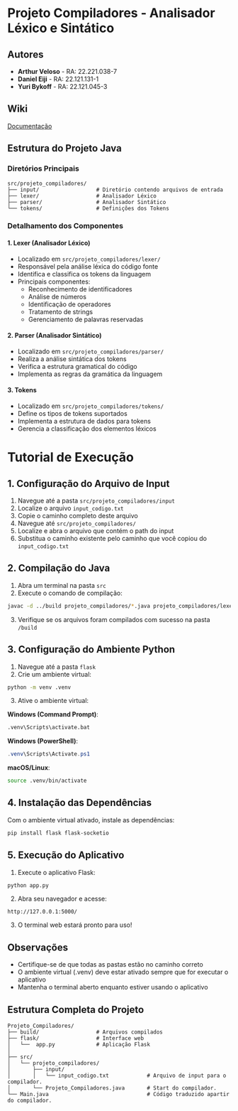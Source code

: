 # Projeto Compiladores - Analisador Léxico e Sintático

## Autores
- **Arthur Veloso** - RA: 22.221.038-7
- **Daniel Eiji** - RA: 22.121.131-1
- **Yuri Bykoff** - RA: 22.121.045-3

## Wiki

[Documentação ](https://github.com/YuriBykoff/CO/wiki/Documenta%C3%A7%C3%A3o-da-Linguagem-de-Programa%C3%A7%C3%A3o)

## Estrutura do Projeto Java

### Diretórios Principais
```
src/projeto_compiladores/
├── input/                  # Diretório contendo arquivos de entrada
├── lexer/                  # Analisador Léxico
├── parser/                 # Analisador Sintático
└── tokens/                 # Definições dos Tokens
```

### Detalhamento dos Componentes

#### 1. Lexer (Analisador Léxico)
- Localizado em `src/projeto_compiladores/lexer/`
- Responsável pela análise léxica do código fonte
- Identifica e classifica os tokens da linguagem
- Principais componentes:
  - Reconhecimento de identificadores
  - Análise de números
  - Identificação de operadores
  - Tratamento de strings
  - Gerenciamento de palavras reservadas

#### 2. Parser (Analisador Sintático)
- Localizado em `src/projeto_compiladores/parser/`
- Realiza a análise sintática dos tokens
- Verifica a estrutura gramatical do código
- Implementa as regras da gramática da linguagem

#### 3. Tokens
- Localizado em `src/projeto_compiladores/tokens/`
- Define os tipos de tokens suportados
- Implementa a estrutura de dados para tokens
- Gerencia a classificação dos elementos léxicos

# Tutorial de Execução

## 1. Configuração do Arquivo de Input
1. Navegue até a pasta `src/projeto_compiladores/input`
2. Localize o arquivo `input_codigo.txt`
3. Copie o caminho completo deste arquivo
4. Navegue até `src/projeto_compiladores/`
5. Localize e abra o arquivo que contém o path do input
6. Substitua o caminho existente pelo caminho que você copiou do `input_codigo.txt`

## 2. Compilação do Java
1. Abra um terminal na pasta `src`
2. Execute o comando de compilação:
```bash
javac -d ../build projeto_compiladores/*.java projeto_compiladores/lexer/*.java projeto_compiladores/parser/*.java projeto_compiladores/tokens/*.java
```
3. Verifique se os arquivos foram compilados com sucesso na pasta `/build`

## 3. Configuração do Ambiente Python
1. Navegue até a pasta `flask`
2. Crie um ambiente virtual:
```bash
python -m venv .venv
```

3. Ative o ambiente virtual:

**Windows (Command Prompt)**:
```cmd
.venv\Scripts\activate.bat
```

**Windows (PowerShell)**:
```powershell
.venv\Scripts\Activate.ps1
```

**macOS/Linux**:
```bash
source .venv/bin/activate
```

## 4. Instalação das Dependências
Com o ambiente virtual ativado, instale as dependências:
```bash
pip install flask flask-socketio
```

## 5. Execução do Aplicativo
1. Execute o aplicativo Flask:
```bash
python app.py
```

2. Abra seu navegador e acesse:
```
http://127.0.0.1:5000/
```

3. O terminal web estará pronto para uso!

## Observações
- Certifique-se de que todas as pastas estão no caminho correto
- O ambiente virtual (.venv) deve estar ativado sempre que for executar o aplicativo
- Mantenha o terminal aberto enquanto estiver usando o aplicativo

## Estrutura Completa do Projeto
```
Projeto_Compiladores/
├── build/                  # Arquivos compilados
├── flask/                  # Interface web
│   └──  app.py             # Aplicação Flask
│  
├── src/
│   └── projeto_compiladores/
│       ├── input/ 
│       │   └── input_codigo.txt            # Arquivo de input para o compilador.
│       └── Projeto_Compiladores.java       # Start do compilador.
└── Main.java                               # Código traduzido apartir do compilador.
```
